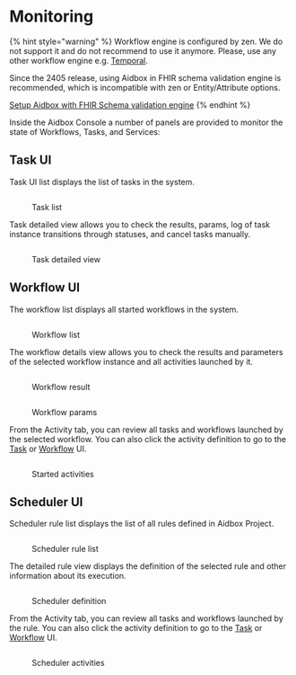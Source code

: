 # Monitoring

{% hint style="warning" %}
Workflow engine is configured by zen. We do not support it and do not recommend to use it anymore. Please, use any other workflow engine e.g. [Temporal](https://temporal.io/).

Since the 2405 release, using Aidbox in FHIR schema validation engine is recommended, which is incompatible with zen or Entity/Attribute options.

[Setup Aidbox with FHIR Schema validation engine](broken-reference/)
{% endhint %}

Inside the Aidbox Console a number of panels are provided to monitor the state of Workflows, Tasks, and Services:

## Task UI

Task UI list displays the list of tasks in the system.

<div data-full-width="true"><figure><img src="broken-reference" alt=""><figcaption><p>Task list</p></figcaption></figure></div>

Task detailed view allows you to check the results, params, log of task instance transitions through statuses, and cancel tasks manually.

<div data-full-width="true"><figure><img src="broken-reference" alt=""><figcaption><p>Task detailed view</p></figcaption></figure></div>

## Workflow UI

The workflow list displays all started workflows in the system.

<div data-full-width="true"><figure><img src="broken-reference" alt=""><figcaption><p>Workflow list</p></figcaption></figure></div>

The workflow details view allows you to check the results and parameters of the selected workflow instance and all activities launched by it.

<div data-full-width="true"><figure><img src="broken-reference" alt=""><figcaption><p>Workflow result</p></figcaption></figure></div>

<div data-full-width="true"><figure><img src="broken-reference" alt=""><figcaption><p>Workflow params</p></figcaption></figure></div>

From the Activity tab, you can review all tasks and workflows launched by the selected workflow. You can also click the activity definition to go to the [Task](monitoring.md#task-ui) or [Workflow](monitoring.md#workflow-ui) UI.

<div data-full-width="true"><figure><img src="broken-reference" alt=""><figcaption><p>Started activities</p></figcaption></figure></div>

## Scheduler UI

Scheduler rule list displays the list of all rules defined in Aidbox Project.

<div data-full-width="true"><figure><img src="broken-reference" alt=""><figcaption><p>Scheduler rule list</p></figcaption></figure></div>

The detailed rule view displays the definition of the selected rule and other information about its execution.

<div data-full-width="true"><figure><img src="broken-reference" alt=""><figcaption><p>Scheduler definition</p></figcaption></figure></div>

From the Activity tab, you can review all tasks and workflows launched by the rule. You can also click the activity definition to go to the [Task](monitoring.md#task-ui) or [Workflow](monitoring.md#workflow-ui) UI.

<div data-full-width="true"><figure><img src="broken-reference" alt=""><figcaption><p>Scheduler activities</p></figcaption></figure></div>
